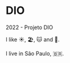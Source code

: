 # DIO
2022 - Projeto DIO

I like :sunny:, :beach_umbrella:, :cat: and :dancer:.

I live in São Paulo, :brazil:. 
